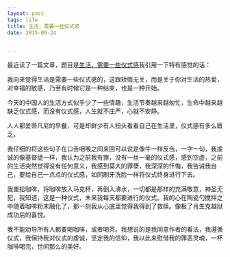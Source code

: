```yaml
---
layout: post
tags: life 
title: 生活，需要一些仪式感 
date: 2015-09-24


---
```


最近读了一篇文章，题目是[生活，需要一些仪式感](http://mp.weixin.qq.com/s?__biz=MjM5MTAzNDQ4MA==&mid=209447537&idx=1&sn=560ce94e71b7c2b37efd3f4817986bcd&scene=0#rd)我引用一下特有感觉的话：

<!-- more -->
我向来觉得生活是需要一些仪式感的，这跟矫情无关，而是关于你对生活的热爱，对幸福的敏感，乃至有时候它是一种结束，也是一种开始。


今天的中国人的生活方式似乎少了一些情趣，生活节奏越来越匆忙，生命中越来越缺乏仪式感，而没有仪式感，人生就不庄严，心就不安静。

人人都爱蒂凡尼的早餐，可是却鲜少有人扭头看看自己在生活里，仪式感有多么匮乏。

我仔细的将这些句子在口舌咽喉之间来回可以说是像牛一样反刍，一字一句，我虔诚的像基督徒一样，我认为之前我有罪，没有一丝一毫的仪式感，感到空虚，之前的生活突然觉得没有任何意义，我感到莫大的罪孽，我深深的忏悔，我告诫我自己，要给自己一点点的仪式感，如同刷牙洗脸一样将仪式终身进行下去。

我重拾咖啡，将咖啡放入马克杯，再倒入沸水，一切都是那样的充满敬意，神圣无犯，我知道，这是一种仪式，未来我每天都要进行的仪式。我的心在陶瓷勺搅拌之中随着咖啡粉末融化了，那一刻我从心底里觉得我得到了救赎。像极了肖生克越狱成功后的喜悦。

我不能劝导所有人都要喝咖啡，或者喝茶。我想说的是我同意作者的看法，我遵循仪式，我保持我对仪式的虔诚，坚定我的信仰，我以此来慰借我的罪恶灵魂，一杯咖啡喝完，世间那么的美好。
   